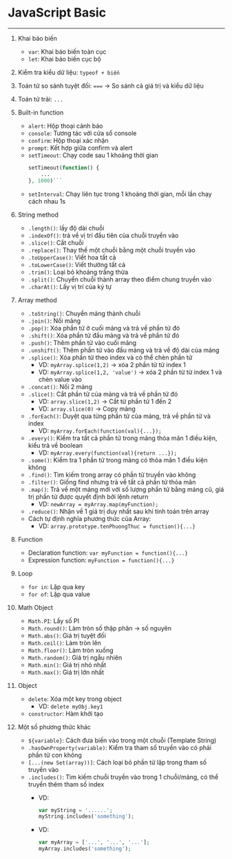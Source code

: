 # JavaScript Basic
***
1. Khai báo biến
    * `var`: Khai báo biến toàn cục
    * `let`: Khai báo biến cục bộ

2. Kiểm tra kiểu dữ liệu: `typeof + biến`

3. Toán tử so sánh tuyệt đối: ` === ` -> So sánh cả giá trị và kiểu dữ liệu

4. Toán tử trải: `...`

5. Built-in function
    * `alert`: Hộp thoại cảnh báo
    * `console`: Tương tác với cửa sổ console
    * `confirm`: Hộp thoại xác nhận
    * `prompt`: Kết hợp giữa confirm và alert
    * `setTimeout`: Chạy code sau 1 khoảng thời gian
        ```php
        setTimeout(function() {
			...
		}, 1000)```
    * `setInterval`: Chạy liên tục trong 1 khoảng thời gian, mỗi lần chạy cách nhau 1s

6. String method
    * `.length()`: lấy độ dài chuỗi
	* `.indexOf()`: trả về vị trí đầu tiên của chuỗi truyền vào
	* `.slice()`: Cắt chuỗi
	* `.replace()`: Thay thế một chuỗi bằng một chuỗi truyền vào
	* `.toUpperCase()`: Viết hoa tất cả
	* `.toLowerCase()`: Viết thường tất cả
	* `.trim()`: Loại bỏ khoảng trắng thừa
	* `.split()`: Chuyển chuỗi thành array theo điểm chung truyền vào
	* `.charAt()`: Lấy vị trí của ký tự

7. Array method
    * `.toString()`: Chuyển mảng thành chuỗi
	* `.join()`: Nối mảng
	* `.pop()`: Xóa phần tử ở cuối mảng và trả về phần tử đó
	* `.shift()`: Xóa phần tử đầu mảng và trả về phần tử đó
	* `.push()`: Thêm phần tử vào cuối mảng
	* `.unshift()`: Thêm phần tử vào đầu mảng và trả về độ dài của mảng
	* `.splice()`: Xóa phần tử theo index và có thể chèn phần tử
		* VD: `myArray.splice(1,2)` -> xóa 2 phần tử từ index 1
		* VD: `myArray.splice(1,2, 'value')` -> xóa 2 phần từ từ index 1 và chèn value vào
	* `.concat()`: Nối 2 mảng
	* `.slice()`: Cắt phần tử của mảng và trả về phần tử đó
		* VD: `array.slice(1,2)` -> Cắt từ phần tử 1 đến 2
		* VD: `array.slice(0)` -> Copy mảng
	* `.forEach()`: Duyệt qua từng phần tử của mảng, trả về phần tử và index
		* VD: `myArray.forEach(function(val){...});`
	* `.every()`: Kiểm tra tất cả phần tử trong mảng thỏa mãn 1 điều kiện, kiểu trả về boolean
		* VD: `myArray.every(function(val){return ...});`
	* `.some()`: Kiểm tra 1 phần tử trong mảng có thỏa mãn 1 điều kiện không
	* `.find()`: Tìm kiếm trong array có phần tử truyền vào không
	* `.filter()`: Giống find nhưng trả về tất cả phần tử thỏa mãn
	* `.map()`: Trả về một mảng mới với số lượng phần tử bằng mảng cũ, giá trị phần tử được quyết định bởi lệnh return
	    * VD: `newArray = myArray.map(myFunction);`
	* `.reduce()`: Nhận về 1 giá trị duy nhất sau khi tính toán trên array
    * Cách tự định nghĩa phương thức của Array:
        * VD: `array.prototype.tenPhuongThuc = function(){...}`
8. Function
    * Declaration function: `var myFunction = function(){...}`
	* Expression function: `myFunction = function(){...}`
9. Loop
    * `for in`: Lặp qua key
    * `for of`: Lặp qua value

10. Math Object
    * `Math.PI`: Lấy số PI
	* `Math.round()`: Làm tròn số thập phân -> số nguyên
	* `Math.abs()`: Giá trị tuyệt đối
	* `Math.ceil()`: Làm tròn lên
	* `Math.floor()`: Làm tròn xuống
	* `Math.random()`: Giá trị ngẫu nhiên
	* `Math.min()`: Giá trị nhỏ nhất
	* `Math.max()`: Giá trị lớn nhất
11. Object
    * `delete`: Xóa một key trong object
        * VD: `delete myObj.key1`
    * `constructor`: Hàm khởi tạo
12. Một số phương thức khác
    * `${variable}`: Cách đưa biến vào trong một chuỗi (Template String)
    * `.hasOwnProperty(variable)`: Kiểm tra tham số truyền vào có phải phần tử con không
    * `[...(new Set(array))]`: Cách loại bỏ phần tử lặp trong tham số truyền vào
    * `.includes()`: Tìm kiếm chuỗi truyền vào trong 1 chuỗi/mảng, có thể truyền thêm tham số index
        * VD: 
            ```php
            var myString = '......';
	        myString.includes('something');
            ```

	    * VD: 
            ```php
            var myArray = ['...', '...', '...'];
	        myArray.includes('something');
            ```
